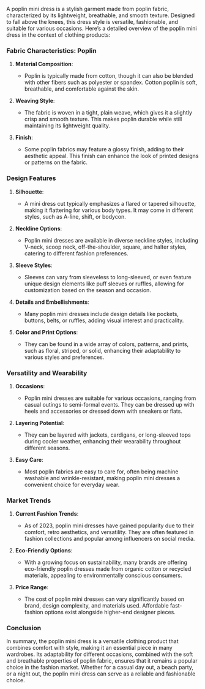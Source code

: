 A poplin mini dress is a stylish garment made from poplin fabric, characterized by its lightweight, breathable, and smooth texture. Designed to fall above the knees, this dress style is versatile, fashionable, and suitable for various occasions. Here’s a detailed overview of the poplin mini dress in the context of clothing products:

### Fabric Characteristics: Poplin

1. **Material Composition**: 
   - Poplin is typically made from cotton, though it can also be blended with other fibers such as polyester or spandex. Cotton poplin is soft, breathable, and comfortable against the skin.
   
2. **Weaving Style**: 
   - The fabric is woven in a tight, plain weave, which gives it a slightly crisp and smooth texture. This makes poplin durable while still maintaining its lightweight quality.
   
3. **Finish**: 
   - Some poplin fabrics may feature a glossy finish, adding to their aesthetic appeal. This finish can enhance the look of printed designs or patterns on the fabric.

### Design Features 

1. **Silhouette**: 
   - A mini dress cut typically emphasizes a flared or tapered silhouette, making it flattering for various body types. It may come in different styles, such as A-line, shift, or bodycon.

2. **Neckline Options**: 
   - Poplin mini dresses are available in diverse neckline styles, including V-neck, scoop neck, off-the-shoulder, square, and halter styles, catering to different fashion preferences.

3. **Sleeve Styles**: 
   - Sleeves can vary from sleeveless to long-sleeved, or even feature unique design elements like puff sleeves or ruffles, allowing for customization based on the season and occasion.

4. **Details and Embellishments**: 
   - Many poplin mini dresses include design details like pockets, buttons, belts, or ruffles, adding visual interest and practicality.

5. **Color and Print Options**: 
   - They can be found in a wide array of colors, patterns, and prints, such as floral, striped, or solid, enhancing their adaptability to various styles and preferences.

### Versatility and Wearability

1. **Occasions**: 
   - Poplin mini dresses are suitable for various occasions, ranging from casual outings to semi-formal events. They can be dressed up with heels and accessories or dressed down with sneakers or flats.

2. **Layering Potential**: 
   - They can be layered with jackets, cardigans, or long-sleeved tops during cooler weather, enhancing their wearability throughout different seasons.

3. **Easy Care**: 
   - Most poplin fabrics are easy to care for, often being machine washable and wrinkle-resistant, making poplin mini dresses a convenient choice for everyday wear.

### Market Trends

1. **Current Fashion Trends**: 
   - As of 2023, poplin mini dresses have gained popularity due to their comfort, retro aesthetics, and versatility. They are often featured in fashion collections and popular among influencers on social media.

2. **Eco-Friendly Options**: 
   - With a growing focus on sustainability, many brands are offering eco-friendly poplin dresses made from organic cotton or recycled materials, appealing to environmentally conscious consumers.

3. **Price Range**: 
   - The cost of poplin mini dresses can vary significantly based on brand, design complexity, and materials used. Affordable fast-fashion options exist alongside higher-end designer pieces.

### Conclusion

In summary, the poplin mini dress is a versatile clothing product that combines comfort with style, making it an essential piece in many wardrobes. Its adaptability for different occasions, combined with the soft and breathable properties of poplin fabric, ensures that it remains a popular choice in the fashion market. Whether for a casual day out, a beach party, or a night out, the poplin mini dress can serve as a reliable and fashionable choice.